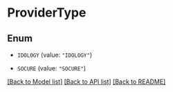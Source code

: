 # ProviderType

## Enum


* `IDOLOGY` (value: `"IDOLOGY"`)

* `SOCURE` (value: `"SOCURE"`)


[[Back to Model list]](../../README.md#documentation-for-models) [[Back to API list]](../../README.md#documentation-for-api-endpoints) [[Back to README]](../../README.md)


